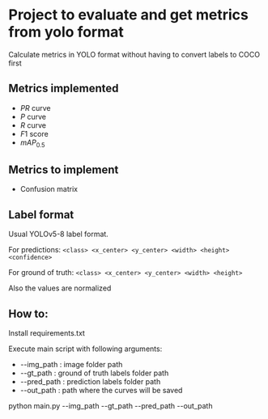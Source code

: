 # Project to evaluate and get metrics from yolo format

Calculate metrics in YOLO format without having to convert labels to COCO first

## Metrics implemented
- $PR$ curve
- $P$ curve
- $R$ curve
- $F1$ score
- $mAP_{0.5}$
## Metrics to implement
- Confusion matrix

## Label format
Usual YOLOv5-8 label format. 

For predictions: 
`<class> <x_center> <y_center> <width> <height> <confidence> ` 

For ground of truth:
`<class> <x_center> <y_center> <width> <height> ` 

Also the values are normalized 

## How to:

Install requirements.txt 

Execute main script with following arguments:
- --img_path : image folder path
- --gt_path : ground of truth labels folder path
- --pred_path : prediction labels folder path
- --out_path :  path where the curves will be saved

python main.py --img_path --gt_path --pred_path --out_path 








